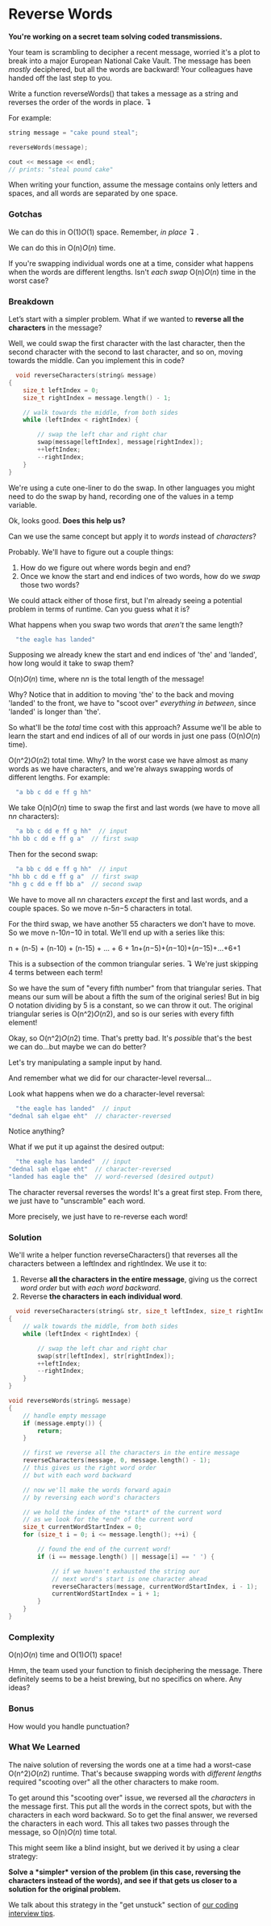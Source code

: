 # Reverse Words

**You're working on a secret team solving coded transmissions.**

Your team is scrambling to decipher a recent message, worried it's a plot to break into a major European National Cake Vault. The message has been *mostly* deciphered, but all the words are backward! Your colleagues have handed off the last step to you.

Write a function reverseWords() that takes a message as a string and reverses the order of the words in place. ↴



For example:

```cpp
string message = "cake pound steal";

reverseWords(message);

cout << message << endl;
// prints: "steal pound cake"
```



When writing your function, assume the message contains only letters and spaces, and all words are separated by one space.

### Gotchas

We can do this in O(1)*O*(1) space. Remember, *in place ↴* .

We can do this in O(n)*O*(*n*) time.

If you're swapping individual words one at a time, consider what happens when the words are different lengths. Isn't *each swap* O(n)*O*(*n*) time in the worst case?

### Breakdown

Let’s start with a simpler problem. What if we wanted to **reverse all the characters** in the message?

Well, we could swap the first character with the last character, then the second character with the second to last character, and so on, moving towards the middle. Can you implement this in code?

```cpp
  void reverseCharacters(string& message)
{
    size_t leftIndex = 0;
    size_t rightIndex = message.length() - 1;

    // walk towards the middle, from both sides
    while (leftIndex < rightIndex) {

        // swap the left char and right char
        swap(message[leftIndex], message[rightIndex]);
        ++leftIndex;
        --rightIndex;
    }
}
```



We're using a cute one-liner to do the swap. In other languages you might need to do the swap by hand, recording one of the values in a temp variable.

Ok, looks good. **Does this help us?**

Can we use the same concept but apply it to *words* instead of *characters*?

Probably. We'll have to figure out a couple things:

1. How do we figure out where words begin and end?
2. Once we know the start and end indices of two words, how do we *swap* those two words?

We could attack either of those first, but I'm already seeing a potential problem in terms of runtime. Can you guess what it is?

What happens when you swap two words that *aren't* the same length?

```cpp
  "the eagle has landed"
```



Supposing we already knew the start and end indices of 'the' and 'landed', how long would it take to swap them?

O(n)*O*(*n*) time, where n*n* is the total length of the message!

Why? Notice that in addition to moving 'the' to the back and moving 'landed' to the front, we have to "scoot over" *everything in between*, since 'landed' is longer than 'the'.

So what'll be the *total* time cost with this approach? Assume we'll be able to learn the start and end indices of all of our words in just one pass (O(n)*O*(*n*) time).

O(n^2)*O*(*n*2) total time. Why? In the worst case we have almost as many words as we have characters, and we're always swapping words of different lengths. For example:

```cpp
  "a bb c dd e ff g hh"
```



We take O(n)*O*(*n*) time to swap the first and last words (we have to move all n*n* characters):

```cpp
  "a bb c dd e ff g hh"  // input
"hh bb c dd e ff g a"  // first swap
```



Then for the second swap:

```cpp
  "a bb c dd e ff g hh"  // input
"hh bb c dd e ff g a"  // first swap
"hh g c dd e ff bb a"  // second swap
```



We have to move all n*n* characters *except* the first and last words, and a couple spaces. So we move n-5*n*−5 characters in total.

For the third swap, we have another 55 characters we don't have to move. So we move n-10*n*−10 in total. We'll end up with a series like this:

n + (n-5) + (n-10) + (n-15) + ... + 6 + 1*n*+(*n*−5)+(*n*−10)+(*n*−15)+...+6+1

This is a subsection of the common triangular series. ↴ We're just skipping 4 terms between each term!

So we have the sum of "every fifth number" from that triangular series. That means our sum will be about a fifth the sum of the original series! But in big O notation dividing by 5 is a constant, so we can throw it out. The original triangular series is O(n^2)*O*(*n*2), and so is our series with every fifth element!

Okay, so O(n^2)*O*(*n*2) time. That's pretty bad. It's *possible* that's the best we can do...but maybe we can do better?

Let's try manipulating a sample input by hand.

And remember what we did for our character-level reversal...

Look what happens when we do a character-level reversal:

```cpp
  "the eagle has landed"  // input
"dednal sah elgae eht"  // character-reversed
```



Notice anything?

What if we put it up against the desired output:

```cpp
  "the eagle has landed"  // input
"dednal sah elgae eht"  // character-reversed
"landed has eagle the"  // word-reversed (desired output)
```



The character reversal reverses the words! It's a great first step. From there, we just have to "unscramble" each word.

More precisely, we just have to re-reverse each word!

### Solution

We'll write a helper function reverseCharacters() that reverses all the characters between a leftIndex and rightIndex. We use it to:

1. Reverse **all the characters in the entire message**, giving us the correct *word order* but with *each word backward*.
2. Reverse **the characters in each individual word**.

```cpp
  void reverseCharacters(string& str, size_t leftIndex, size_t rightIndex)
{
    // walk towards the middle, from both sides
    while (leftIndex < rightIndex) {

        // swap the left char and right char
        swap(str[leftIndex], str[rightIndex]);
        ++leftIndex;
        --rightIndex;
    }
}

void reverseWords(string& message)
{
    // handle empty message
    if (message.empty()) {
        return;
    }

    // first we reverse all the characters in the entire message
    reverseCharacters(message, 0, message.length() - 1);
    // this gives us the right word order
    // but with each word backward

    // now we'll make the words forward again
    // by reversing each word's characters

    // we hold the index of the *start* of the current word
    // as we look for the *end* of the current word
    size_t currentWordStartIndex = 0;
    for (size_t i = 0; i <= message.length(); ++i) {

        // found the end of the current word!
        if (i == message.length() || message[i] == ' ') {

            // if we haven't exhausted the string our
            // next word's start is one character ahead
            reverseCharacters(message, currentWordStartIndex, i - 1);
            currentWordStartIndex = i + 1;
        }
    }
}
```





### Complexity

O(n)*O*(*n*) time and O(1)*O*(1) space!

Hmm, the team used your function to finish deciphering the message. There definitely seems to be a heist brewing, but no specifics on where. Any ideas?

### Bonus

How would you handle punctuation?

### What We Learned

The naive solution of reversing the words one at a time had a worst-case O(n^2)*O*(*n*2) runtime. That's because swapping words with *different lengths* required "scooting over" all the other characters to make room.

To get around this "scooting over" issue, we reversed all the *characters* in the message first. This put all the words in the correct spots, but with the characters in each word backward. So to get the final answer, we reversed the characters in each word. This all takes two passes through the message, so O(n)*O*(*n*) time total.

This might seem like a blind insight, but we derived it by using a clear strategy:

**Solve a \*simpler\* version of the problem (in this case, reversing the characters instead of the words), and see if that gets us closer to a solution for the original problem.**

We talk about this strategy in the "get unstuck" section of [our coding interview tips](https://www.interviewcake.com/article/coding-interview-tips#unstuck).
